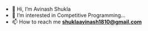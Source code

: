- 👋 Hi, I’m Avinash Shukla
- 👀 I’m interested in Competitive Programming... 
- 📫 How to reach me **shuklaavinash1810@gmail.com**



